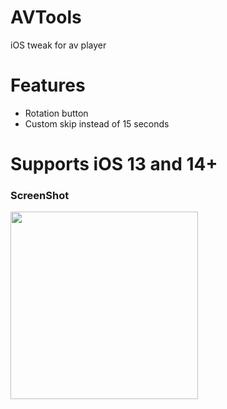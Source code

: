 # AVTools
iOS tweak for av player 

# Features
- Rotation button
- Custom skip instead of 15 seconds

# Supports iOS 13 and 14+

### ScreenShot

<img src="https://crazy90.com/Crazy/Files/IMG_9B682CFAF096-1.jpeg" width="300"/> 
